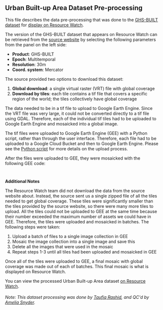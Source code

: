 ## Urban Built-up Area Dataset Pre-processing
This file describes the data pre-processing that was done to the [GHS-BUILT dataset](https://ghsl.jrc.ec.europa.eu/download.php?ds=bu) for [display on Resource Watch](https://resourcewatch.org/data/explore/cit033a-Urban-Built-Up-Area_1).

The version of the GHS-BUILT dataset that appears on Resource Watch can be retrieved from the [source website](https://ghsl.jrc.ec.europa.eu/download.php?ds=bu) by selecting the following parameters from the panel on the left side:
 - **Product**: GHS-BUILT
 - **Epoch**: Multitemporal
 - **Resolution**: 30m
 - **Coord. system**: Mercator

The source provided two options to download this dataset:
1) **Global download**: a single virtual raster (VRT) file with global coverage
2) **Download by tiles**: each tile contains a tif file that covers a specific region of the world; the tiles collectively have global coverage

The data needed to be in a tif file to upload to Google Earth Engine. Since the VRT file was very large, it could not be converted directly to a tif file using GDAL. Therefore, each of the individual tif tiles had to be uploaded to Google Earth Engine and mosaicked into a global image. 

The tif files were uploaded to Google Earth Engine (GEE) with a Python script, rather than through the user interface. Therefore, each file had to be uploaded to a Google Cloud Bucket and then to Google Earth Engine. Please see the [Python script](https://github.com/resource-watch/data-pre-processing/blob/master/cit_033a_urban_builtup_area/cit_033a_urban_built_up_area_processing.py) for more details on the upload process.

After the files were uploaded to GEE, they were mosaicked with the following GEE code:

`
`

**Additional Notes**

The Resource Watch team did not download the data from the source website about. Instead, the source sent us a single zipped file of all the tiles needed to get global coverage. These tiles were significantly smaller than the tiles provided by the source website, so there were many more tiles to upload. All the tiles could not be uploaded to GEE at the same time because their number exceeded the maximum number of assets we could have in GEE. Therefore, the tiles were uploaded and mosaicked in batches. The following steps were taken:
1) Upload a batch of files to a single image collection in GEE
2) Mosaic the image collection into a single image and save this
3) Delete all the images that were used in the mosaic
4) Repeat steps 1-3 until all tiles had been uploaded and mosaicked in GEE

Once all of the tiles were uploaded to GEE, a final mosaic with global coverage was made out of each of batches. This final mosaic is what is displayed on Resource Watch. 

You can view the processed Urban Built-up Area dataset [on Resource Watch](https://resourcewatch.org/data/explore/cit033a-Urban-Built-Up-Area_1).

###### Note: This dataset processing was done by [Taufiq Rashid](https://www.wri.org/profile/taufiq-rashid), and QC'd by [Amelia Snyder](https://www.wri.org/profile/amelia-snyder).
